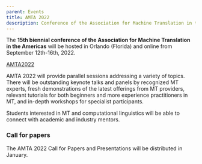 ```yaml
---
parent: Events
title: AMTA 2022
description: Conference of the Association for Machine Translation in the Americas
---
```


The **15th biennial conference of the Association for Machine Translation in the Americas** will be hosted in Orlando (Florida) and online from September 12th-16th, 2022.

[AMTA2022](https://amtaweb.org/amta-2022-announcing-the-1-machine-translation-conference-as-a-hybrid-event/)

AMTA 2022 will provide parallel sessions addressing a variety of topics. There will be outstanding keynote talks and panels by recognized MT experts, fresh demonstrations of the latest offerings from MT providers, relevant tutorials for both beginners and more experience practitioners in MT, and in-depth workshops for specialist participants.

Students interested in MT and computational linguistics will be able to connect with academic and industry mentors.

### Call for papers

The AMTA 2022 Call for Papers and Presentations will be distributed in January.
